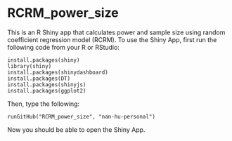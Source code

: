 # RCRM_power_size
This is an R Shiny app that calculates power and sample size using random coefficient regression model (RCRM).
To use the Shiny App, first run the following code from your R or RStudio:
```
install.packages(shiny)
library(shiny)
install.packages(shinydashboard)
install.packages(DT)
install.packages(shinyjs)
install.packages(ggplot2)
```
Then, type the following:
```
runGitHub("RCRM_power_size", "nan-hu-personal")
```
Now you should be able to open the Shiny App.
